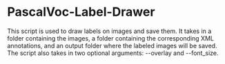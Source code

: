 # PascalVoc-Label-Drawer
This script is used to draw labels on images and save them. It takes in a folder containing the images, a folder containing the corresponding XML annotations, and an output folder where the labeled images will be saved. The script also takes in two optional arguments: --overlay and --font_size.
